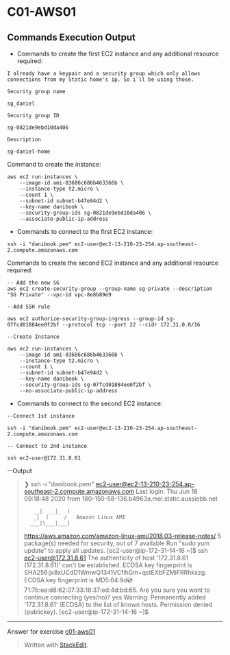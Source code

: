 ﻿
# C01-AWS01

## Commands Execution Output

- Commands to create the first EC2 instance and any additional resource required:
```
I already have a keypair and a security group which only allows connections from my Static home's ip. So i`ll be using those.

Security group name

sg_daniel

Security group ID

sg-0821de9ebd10da406

Description

sg-daniel-home
```

Command to create the instance:

    aws ec2 run-instances \
        --image-id ami-03686c686b463366b \
        --instance-type t2.micro \
        --count 1 \
        --subnet-id subnet-b47e94d2 \
        --key-name danibook \
        --security-group-ids sg-0821de9ebd10da406 \
        --associate-public-ip-address
       
- Commands to connect to the first EC2 instance:
  
```
ssh -i "danibook.pem" ec2-user@ec2-13-210-23-254.ap-southeast-2.compute.amazonaws.com 
```
 Commands to create the second EC2 instance and any additional resource required:
```
-- Add the new SG
aws ec2 create-security-group --group-name sg-private --description "SG Private" --vpc-id vpc-8e8b89e9

--Add SSH rule

aws ec2 authorize-security-group-ingress --group-id sg-07fcd01884ee0f2bf --protocol tcp --port 22 --cidr 172.31.0.0/16

--Create Instance

aws ec2 run-instances \
    --image-id ami-03686c686b463366b \
    --instance-type t2.micro \
    --count 1 \
    --subnet-id subnet-b47e94d2 \
    --key-name danibook \
    --security-group-ids sg-07fcd01884ee0f2bf \
    --no-associate-public-ip-address
```
- Commands to connect to the second EC2 instance:
```
--Connect 1st instance

ssh -i "danibook.pem" ec2-user@ec2-13-210-23-254.ap-southeast-2.compute.amazonaws.com

-- Connect to 2nd instance

ssh ec2-user@172.31.8.61
```
--Output

> ❯ ssh -i "danibook.pem"
> ec2-user@ec2-13-210-23-254.ap-southeast-2.compute.amazonaws.com Last
> login: Thu Jun 18 09:18:48 2020 from
> 180-150-58-136.b4963a.mel.static.aussiebb.net
> 
>        __|  __|_  )
>        _|  (     /   Amazon Linux AMI
>       ___|\___|___|
> 
> https://aws.amazon.com/amazon-linux-ami/2018.03-release-notes/ 5
> package(s) needed for security, out of 7 available Run "sudo yum
> update" to apply all updates. [ec2-user@ip-172-31-14-16 ~]$ ssh
> ec2-user@172.31.8.61 The authenticity of host '172.31.8.61
> (172.31.8.61)' can't be established. ECDSA key fingerprint is
> SHA256:jx8xUCdD1WmwQ1341VCfihGm+qstEXbFZMiFRRhkxzg. ECDSA key
> fingerprint is MD5:64:9d:cd:71:7b:ee:d8:62:07:33:18:37:ed:4d:bd:65.
> Are you sure you want to continue connecting (yes/no)? yes Warning:
> Permanently added '172.31.8.61' (ECDSA) to the list of known hosts.
> Permission denied (publickey). [ec2-user@ip-172-31-14-16 ~]$

<!-- Don't change anything below this point-->
<!-- Before commiting, remove both commented lines--> 
***
Answer for exercise [c01-aws01](https://github.com/devopsacademyau/academy/blob/635775538e8ad7793b305f48064b09e23c626fb7/classes/01class/exercises/c01-aws01/README.md)

> Written with [StackEdit](https://stackedit.io/).


